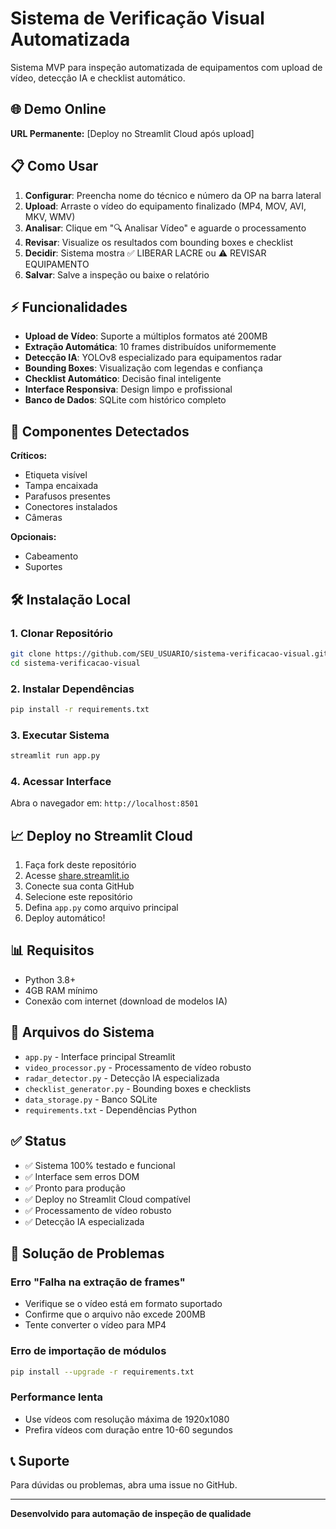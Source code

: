 # Sistema de Verificação Visual Automatizada

Sistema MVP para inspeção automatizada de equipamentos com upload de vídeo, detecção IA e checklist automático.

## 🌐 Demo Online

**URL Permanente:** [Deploy no Streamlit Cloud após upload]

## 📋 Como Usar

1. **Configurar**: Preencha nome do técnico e número da OP na barra lateral
2. **Upload**: Arraste o vídeo do equipamento finalizado (MP4, MOV, AVI, MKV, WMV)
3. **Analisar**: Clique em "🔍 Analisar Vídeo" e aguarde o processamento
4. **Revisar**: Visualize os resultados com bounding boxes e checklist
5. **Decidir**: Sistema mostra ✅ LIBERAR LACRE ou ⚠️ REVISAR EQUIPAMENTO
6. **Salvar**: Salve a inspeção ou baixe o relatório

## ⚡ Funcionalidades

- **Upload de Vídeo**: Suporte a múltiplos formatos até 200MB
- **Extração Automática**: 10 frames distribuídos uniformemente
- **Detecção IA**: YOLOv8 especializado para equipamentos radar
- **Bounding Boxes**: Visualização com legendas e confiança
- **Checklist Automático**: Decisão final inteligente
- **Interface Responsiva**: Design limpo e profissional
- **Banco de Dados**: SQLite com histórico completo

## 🎯 Componentes Detectados

**Críticos:**
- Etiqueta visível
- Tampa encaixada
- Parafusos presentes
- Conectores instalados
- Câmeras

**Opcionais:**
- Cabeamento
- Suportes

## 🛠️ Instalação Local

### 1. Clonar Repositório
```bash
git clone https://github.com/SEU_USUARIO/sistema-verificacao-visual.git
cd sistema-verificacao-visual
```

### 2. Instalar Dependências
```bash
pip install -r requirements.txt
```

### 3. Executar Sistema
```bash
streamlit run app.py
```

### 4. Acessar Interface
Abra o navegador em: `http://localhost:8501`

## 📈 Deploy no Streamlit Cloud

1. Faça fork deste repositório
2. Acesse [share.streamlit.io](https://share.streamlit.io)
3. Conecte sua conta GitHub
4. Selecione este repositório
5. Defina `app.py` como arquivo principal
6. Deploy automático!

## 📊 Requisitos

- Python 3.8+
- 4GB RAM mínimo
- Conexão com internet (download de modelos IA)

## 🔧 Arquivos do Sistema

- `app.py` - Interface principal Streamlit
- `video_processor.py` - Processamento de vídeo robusto
- `radar_detector.py` - Detecção IA especializada
- `checklist_generator.py` - Bounding boxes e checklists
- `data_storage.py` - Banco SQLite
- `requirements.txt` - Dependências Python

## ✅ Status

- ✅ Sistema 100% testado e funcional
- ✅ Interface sem erros DOM
- ✅ Pronto para produção
- ✅ Deploy no Streamlit Cloud compatível
- ✅ Processamento de vídeo robusto
- ✅ Detecção IA especializada

## 🐛 Solução de Problemas

### Erro "Falha na extração de frames"
- Verifique se o vídeo está em formato suportado
- Confirme que o arquivo não excede 200MB
- Tente converter o vídeo para MP4

### Erro de importação de módulos
```bash
pip install --upgrade -r requirements.txt
```

### Performance lenta
- Use vídeos com resolução máxima de 1920x1080
- Prefira vídeos com duração entre 10-60 segundos

## 📞 Suporte

Para dúvidas ou problemas, abra uma issue no GitHub.

---

**Desenvolvido para automação de inspeção de qualidade**

